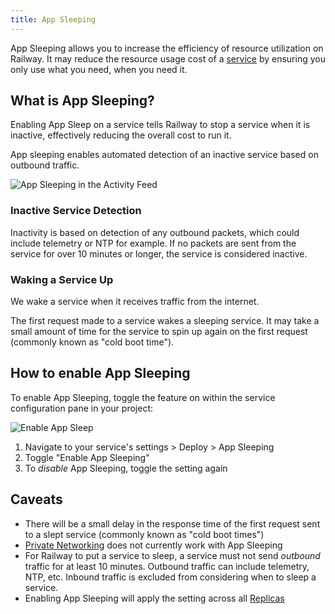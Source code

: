 ```yaml
---
title: App Sleeping
---
```


<PriorityBoardingBanner />

App Sleeping allows you to increase the efficiency of resource utilization on Railway.  It may reduce the resource usage cost of a [service](/develop/services) by ensuring you only use what you need, when you need it.

## What is App Sleeping?

Enabling App Sleep on a service tells Railway to stop a service when it is inactive, effectively reducing the overall cost to run it.

App sleeping enables automated detection of an inactive service based on outbound traffic.

<Image src="https://res.cloudinary.com/railway/image/upload/v1696017787/events_gjkaob.png"
alt="App Sleeping in the Activity Feed"
layout="intrinsic"
width={700} height={460} quality={100} />

### Inactive Service Detection

Inactivity is based on detection of any outbound packets, which could include telemetry or NTP for example. If no packets are sent from the service for over 10 minutes or longer, the service is considered inactive.


### Waking a Service Up

We wake a service when it receives traffic from the internet.

The first request made to a service wakes a sleeping service.  It may take a small amount of time for the service to spin up again on the first request (commonly known as "cold boot time").

## How to enable App Sleeping

To enable App Sleeping, toggle the feature on within the service configuration pane in your project:

<Image src="https://res.cloudinary.com/railway/image/upload/v1696548703/docs/scale-to-zero/appSleep_ksaewp.png"
alt="Enable App Sleep"
layout="intrinsic"
width={700} height={460} quality={100} />

1. Navigate to your service's settings > Deploy > App Sleeping
2. Toggle "Enable App Sleeping"
3. To _disable_ App Sleeping, toggle the setting again

## Caveats
- There will be a small delay in the response time of the first request sent to a slept service (commonly known as "cold boot times")
- [Private Networking](/reference/private-networking) does not currently work with App Sleeping
- For Railway to put a service to sleep, a service must not send *outbound* traffic for at least 10 minutes. Outbound traffic can include telemetry, NTP, etc.  Inbound traffic is excluded from considering when to sleep a service.
- Enabling App Sleeping will apply the setting across all [Replicas](https://docs.railway.app/develop/services#horizontal-scaling-with-replicas)
